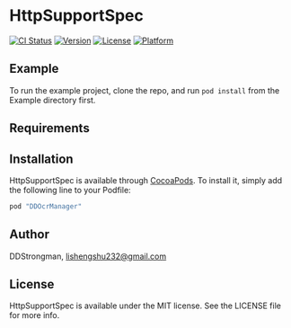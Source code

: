 # HttpSupportSpec

[![CI Status](http://img.shields.io/travis/DDStrongman/HttpSupportSpec.svg?style=flat)](https://travis-ci.org/DDStrongman/HttpSupportSpec)
[![Version](https://img.shields.io/cocoapods/v/HttpSupportSpec.svg?style=flat)](http://cocoapods.org/pods/HttpSupportSpec)
[![License](https://img.shields.io/cocoapods/l/HttpSupportSpec.svg?style=flat)](http://cocoapods.org/pods/HttpSupportSpec)
[![Platform](https://img.shields.io/cocoapods/p/HttpSupportSpec.svg?style=flat)](http://cocoapods.org/pods/HttpSupportSpec)

## Example

To run the example project, clone the repo, and run `pod install` from the Example directory first.

## Requirements

## Installation

HttpSupportSpec is available through [CocoaPods](http://cocoapods.org). To install
it, simply add the following line to your Podfile:

```ruby
pod "DDOcrManager"
```

## Author

DDStrongman, lishengshu232@gmail.com

## License

HttpSupportSpec is available under the MIT license. See the LICENSE file for more info.
